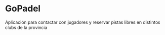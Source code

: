 GoPadel
=======

Aplicación para contactar con jugadores y reservar pistas libres en distintos clubs de la provincia
